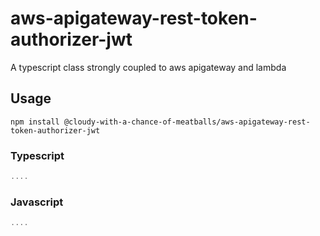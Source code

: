# aws-apigateway-rest-token-authorizer-jwt

A typescript class strongly coupled to aws apigateway and lambda


## Usage

```shell
npm install @cloudy-with-a-chance-of-meatballs/aws-apigateway-rest-token-authorizer-jwt
```

### Typescript
```typescript
....
```

### Javascript
```javascript
....
```